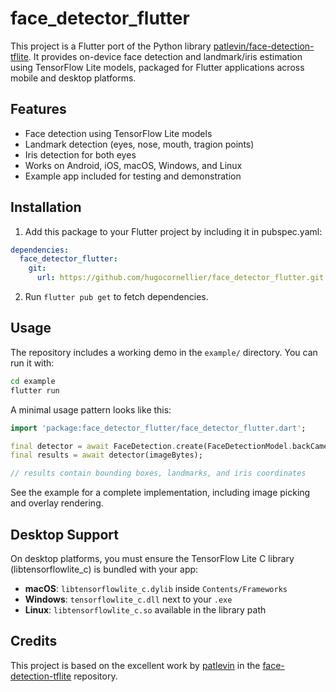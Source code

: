 # face_detector_flutter

This project is a Flutter port of the Python library [patlevin/face-detection-tflite](https://github.com/patlevin/face-detection-tflite). It provides on-device face detection and landmark/iris estimation using TensorFlow Lite models, packaged for Flutter applications across mobile and desktop platforms.

## Features

- Face detection using TensorFlow Lite models
- Landmark detection (eyes, nose, mouth, tragion points)
- Iris detection for both eyes
- Works on Android, iOS, macOS, Windows, and Linux
- Example app included for testing and demonstration

## Installation

1. Add this package to your Flutter project by including it in pubspec.yaml:

```yaml
dependencies:
  face_detector_flutter:
    git:
      url: https://github.com/hugocornellier/face_detector_flutter.git
```

2. Run `flutter pub get` to fetch dependencies.

## Usage

The repository includes a working demo in the `example/` directory. You can run it with:

```bash
cd example
flutter run
```

A minimal usage pattern looks like this:

```dart
import 'package:face_detector_flutter/face_detector_flutter.dart';

final detector = await FaceDetection.create(FaceDetectionModel.backCamera);
final results = await detector(imageBytes);

// results contain bounding boxes, landmarks, and iris coordinates
```

See the example for a complete implementation, including image picking and overlay rendering.

## Desktop Support

On desktop platforms, you must ensure the TensorFlow Lite C library (libtensorflowlite_c) is bundled with your app:

- **macOS**: `libtensorflowlite_c.dylib` inside `Contents/Frameworks`
- **Windows**: `tensorflowlite_c.dll` next to your `.exe`
- **Linux**: `libtensorflowlite_c.so` available in the library path

## Credits

This project is based on the excellent work by [patlevin](https://github.com/patlevin) in the [face-detection-tflite](https://github.com/patlevin/face-detection-tflite) repository.
